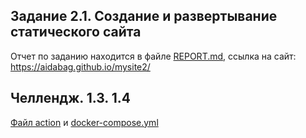 ## Задание 2.1. Создание и развертывание статического сайта
Отчет по заданию находится в файле [REPORT.md](https://github.com/aidabag/mysite2/blob/main/REPORT.md), ссылка на сайт: https://aidabag.github.io/mysite2/

## Челлендж. 1.3. 1.4
[Файл action](https://github.com/aidabag/mysite2/blob/main/.github/workflows/actions.yml)
и [docker-compose.yml](https://github.com/aidabag/mysite2/blob/main/docker-compose.yml)
